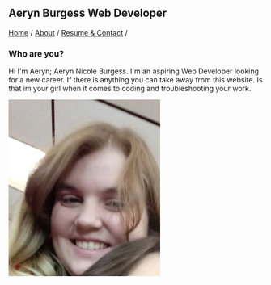 <html>
  <head>
    <link rel="stylesheet" href="styles.css"/>
  </head>
 <body>
  <h2 id="project_title">Aeryn Burgess Web Developer</h2>
   <div id="container1">
   <nav>
     <a class="nav" href="index.html">Home</a> /
     <a class="nav" href="about.md">About</a> /
     <a class="nav" href="resume.md">Resume & Contact</a> /
   </nav>
   </div>
   <div id="container2">
  <h3>Who are you?</h3>
    <p>Hi I'm Aeryn; Aeryn Nicole Burgess. I'm an aspiring Web Developer looking for a new career. If there is anything you can take away from this website. Is that im your girl when it comes to coding and troubleshooting your work.</p>
<img src="profileimg.jpg" height="350px" width="300px"/>
   </div>
  </body>
</html>
